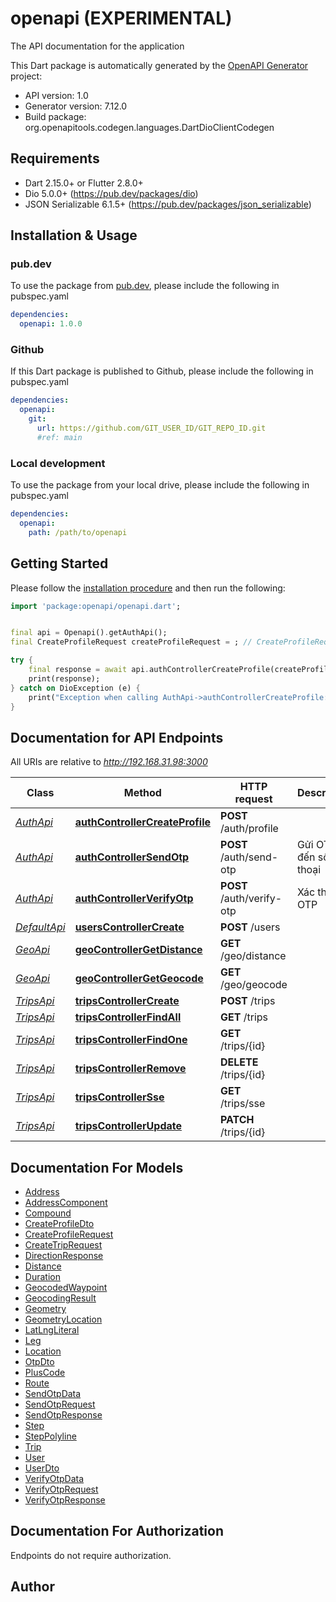 # openapi (EXPERIMENTAL)
The API documentation for the application

This Dart package is automatically generated by the [OpenAPI Generator](https://openapi-generator.tech) project:

- API version: 1.0
- Generator version: 7.12.0
- Build package: org.openapitools.codegen.languages.DartDioClientCodegen

## Requirements

* Dart 2.15.0+ or Flutter 2.8.0+
* Dio 5.0.0+ (https://pub.dev/packages/dio)
* JSON Serializable 6.1.5+ (https://pub.dev/packages/json_serializable)

## Installation & Usage

### pub.dev
To use the package from [pub.dev](https://pub.dev), please include the following in pubspec.yaml
```yaml
dependencies:
  openapi: 1.0.0
```

### Github
If this Dart package is published to Github, please include the following in pubspec.yaml
```yaml
dependencies:
  openapi:
    git:
      url: https://github.com/GIT_USER_ID/GIT_REPO_ID.git
      #ref: main
```

### Local development
To use the package from your local drive, please include the following in pubspec.yaml
```yaml
dependencies:
  openapi:
    path: /path/to/openapi
```

## Getting Started

Please follow the [installation procedure](#installation--usage) and then run the following:

```dart
import 'package:openapi/openapi.dart';


final api = Openapi().getAuthApi();
final CreateProfileRequest createProfileRequest = ; // CreateProfileRequest | 

try {
    final response = await api.authControllerCreateProfile(createProfileRequest);
    print(response);
} catch on DioException (e) {
    print("Exception when calling AuthApi->authControllerCreateProfile: $e\n");
}

```

## Documentation for API Endpoints

All URIs are relative to *http://192.168.31.98:3000*

Class | Method | HTTP request | Description
------------ | ------------- | ------------- | -------------
[*AuthApi*](doc/AuthApi.md) | [**authControllerCreateProfile**](doc/AuthApi.md#authcontrollercreateprofile) | **POST** /auth/profile | 
[*AuthApi*](doc/AuthApi.md) | [**authControllerSendOtp**](doc/AuthApi.md#authcontrollersendotp) | **POST** /auth/send-otp | Gửi OTP đến số điện thoại
[*AuthApi*](doc/AuthApi.md) | [**authControllerVerifyOtp**](doc/AuthApi.md#authcontrollerverifyotp) | **POST** /auth/verify-otp | Xác thực OTP
[*DefaultApi*](doc/DefaultApi.md) | [**usersControllerCreate**](doc/DefaultApi.md#userscontrollercreate) | **POST** /users | 
[*GeoApi*](doc/GeoApi.md) | [**geoControllerGetDistance**](doc/GeoApi.md#geocontrollergetdistance) | **GET** /geo/distance | 
[*GeoApi*](doc/GeoApi.md) | [**geoControllerGetGeocode**](doc/GeoApi.md#geocontrollergetgeocode) | **GET** /geo/geocode | 
[*TripsApi*](doc/TripsApi.md) | [**tripsControllerCreate**](doc/TripsApi.md#tripscontrollercreate) | **POST** /trips | 
[*TripsApi*](doc/TripsApi.md) | [**tripsControllerFindAll**](doc/TripsApi.md#tripscontrollerfindall) | **GET** /trips | 
[*TripsApi*](doc/TripsApi.md) | [**tripsControllerFindOne**](doc/TripsApi.md#tripscontrollerfindone) | **GET** /trips/{id} | 
[*TripsApi*](doc/TripsApi.md) | [**tripsControllerRemove**](doc/TripsApi.md#tripscontrollerremove) | **DELETE** /trips/{id} | 
[*TripsApi*](doc/TripsApi.md) | [**tripsControllerSse**](doc/TripsApi.md#tripscontrollersse) | **GET** /trips/sse | 
[*TripsApi*](doc/TripsApi.md) | [**tripsControllerUpdate**](doc/TripsApi.md#tripscontrollerupdate) | **PATCH** /trips/{id} | 


## Documentation For Models

 - [Address](doc/Address.md)
 - [AddressComponent](doc/AddressComponent.md)
 - [Compound](doc/Compound.md)
 - [CreateProfileDto](doc/CreateProfileDto.md)
 - [CreateProfileRequest](doc/CreateProfileRequest.md)
 - [CreateTripRequest](doc/CreateTripRequest.md)
 - [DirectionResponse](doc/DirectionResponse.md)
 - [Distance](doc/Distance.md)
 - [Duration](doc/Duration.md)
 - [GeocodedWaypoint](doc/GeocodedWaypoint.md)
 - [GeocodingResult](doc/GeocodingResult.md)
 - [Geometry](doc/Geometry.md)
 - [GeometryLocation](doc/GeometryLocation.md)
 - [LatLngLiteral](doc/LatLngLiteral.md)
 - [Leg](doc/Leg.md)
 - [Location](doc/Location.md)
 - [OtpDto](doc/OtpDto.md)
 - [PlusCode](doc/PlusCode.md)
 - [Route](doc/Route.md)
 - [SendOtpData](doc/SendOtpData.md)
 - [SendOtpRequest](doc/SendOtpRequest.md)
 - [SendOtpResponse](doc/SendOtpResponse.md)
 - [Step](doc/Step.md)
 - [StepPolyline](doc/StepPolyline.md)
 - [Trip](doc/Trip.md)
 - [User](doc/User.md)
 - [UserDto](doc/UserDto.md)
 - [VerifyOtpData](doc/VerifyOtpData.md)
 - [VerifyOtpRequest](doc/VerifyOtpRequest.md)
 - [VerifyOtpResponse](doc/VerifyOtpResponse.md)


## Documentation For Authorization

Endpoints do not require authorization.


## Author



